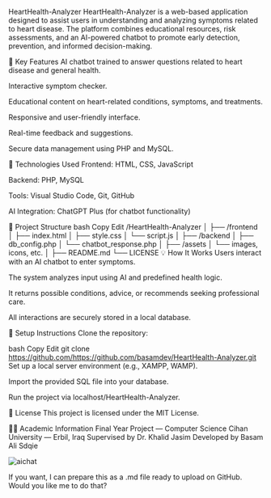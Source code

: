 HeartHealth-Analyzer
HeartHealth-Analyzer is a web-based application designed to assist users in understanding and analyzing symptoms related to heart disease. The platform combines educational resources, risk assessments, and an AI-powered chatbot to promote early detection, prevention, and informed decision-making.

🧠 Key Features
AI chatbot trained to answer questions related to heart disease and general health.

Interactive symptom checker.

Educational content on heart-related conditions, symptoms, and treatments.

Responsive and user-friendly interface.

Real-time feedback and suggestions.

Secure data management using PHP and MySQL.

🚀 Technologies Used
Frontend: HTML, CSS, JavaScript

Backend: PHP, MySQL

Tools: Visual Studio Code, Git, GitHub

AI Integration: ChatGPT Plus (for chatbot functionality)

📁 Project Structure
bash
Copy
Edit
/HeartHealth-Analyzer
│
├── /frontend
│   ├── index.html
│   ├── style.css
│   └── script.js
│
├── /backend
│   ├── db_config.php
│   └── chatbot_response.php
│
├── /assets
│   └── images, icons, etc.
│
├── README.md
└── LICENSE
💡 How It Works
Users interact with an AI chatbot to enter symptoms.

The system analyzes input using AI and predefined health logic.

It returns possible conditions, advice, or recommends seeking professional care.

All interactions are securely stored in a local database.

🔧 Setup Instructions
Clone the repository:

bash
Copy
Edit
git clone https://github.com/https://github.com/basamdev/HeartHealth-Analyzer.git
Set up a local server environment (e.g., XAMPP, WAMP).

Import the provided SQL file into your database.

Run the project via localhost/HeartHealth-Analyzer.

📄 License
This project is licensed under the MIT License.

👨‍🎓 Academic Information
Final Year Project — Computer Science
Cihan University — Erbil, Iraq
Supervised by Dr. Khalid Jasim
Developed by Basam Ali Sdqie

![aichat](https://github.com/user-attachments/assets/9ecffa88-688a-4af1-9feb-d820d399b52d)

If you want, I can prepare this as a .md file ready to upload on GitHub. Would you like me to do that?

